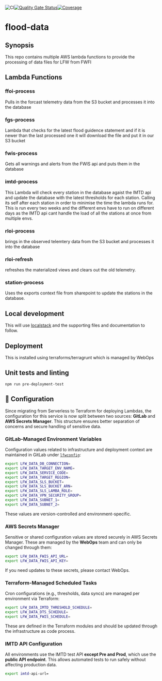 ![CI](https://github.com/DEFRA/flood-data/actions/workflows/ci.yml/badge.svg)[![Quality Gate Status](https://sonarcloud.io/api/project_badges/measure?project=DEFRA_flood-data&metric=alert_status)](https://sonarcloud.io/summary/new_code?id=DEFRA_flood-data)[![Coverage](https://sonarcloud.io/api/project_badges/measure?project=DEFRA_flood-data&metric=coverage)](https://sonarcloud.io/summary/new_code?id=DEFRA_flood-data)

# flood-data

## Synopsis

This repo contains multiple AWS lambda functions to provide the processing of data files for LFW from FWFI

## Lambda Functions

### ffoi-process

Pulls in the forcast telemetry data from the S3 bucket and processes it into the database

### fgs-process

Lambda that checks for the latest flood guidence statement and if it is newer than the last processed one it will download the file and put it in our S3 bucket

### fwis-process

Gets all warnings and alerts from the FWIS api and puts them in the database

### imtd-process

This Lambda will check every station in the database agaist the IMTD api and update the database with the latest thresholds for each station. Calling its self after each station in order to minimise the time the lambda runs for. This is run every two weeks and the different envs have to run on different days as the IMTD api cant handle the load of all the stations at once from multiple envs.

### rloi-process

brings in the observed telemtery data from the S3 bucket and processes it into the database

### rloi-refresh

refreshes the materialized views and clears out the old telemetry.

### station-process

Uses the exports context file from sharepoint to update the stations in the database.

## Local development

This will use [localstack](https://docs.localstack.cloud/) and the supporting
files and documentation to follow.

## Deployment

This is installed using terraforms/terragrunt which is managed by WebOps

## Unit tests and linting
`npm run pre-deployment-test`

## 🔧 Configuration

Since migrating from Serverless to Terraform for deploying Lambdas, the configuration for this service is now split between two sources: **GitLab** and **AWS Secrets Manager**. This structure ensures better separation of concerns and secure handling of sensitive data.

### GitLab-Managed Environment Variables

Configuration values related to infrastructure and deployment context are maintained in GitLab under [`lfwconfig`](https://gitlab-dev.aws-int.defra.cloud/flood/lfwconfig/-/tree/master/lfw-data):

```bash
export LFW_DATA_DB_CONNECTION=
export LFW_DATA_TARGET_ENV_NAME=
export LFW_DATA_SERVICE_CODE=
export LFW_DATA_TARGET_REGION=
export LFW_DATA_SLS_BUCKET=
export LFW_DATA_SLS_BUCKET_ARN=
export LFW_DATA_SLS_LAMBA_ROLE=
export LFW_DATA_VPN_SECURITY_GROUP=
export LFW_DATA_SUBNET_1=
export LFW_DATA_SUBNET_2=
```

These values are version-controlled and environment-specific.

### AWS Secrets Manager

Sensitive or shared configuration values are stored securely in AWS Secrets Manager. These are managed by the **WebOps** team and can only be changed through them:

```bash
export LFW_DATA_FWIS_API_URL=
export LFW_DATA_FWIS_API_KEY=
```

If you need updates to these secrets, please contact WebOps.

### Terraform-Managed Scheduled Tasks

Cron configurations (e.g., thresholds, data syncs) are managed per environment via Terraform:

```bash
export LFW_DATA_IMTD_THRESHOLD_SCHEDULE=
export LFW_DATA_DTS_SCHEDULE=
export LFW_DATA_FWIS_SCHEDULE=
```

These are defined in the Terraform modules and should be updated through the infrastructure as code process.

### IMTD API Configuration

All environments use the IMTD test API **except Pre and Prod**, which use the **public API endpoint**. This allows automated tests to run safely without affecting production data.

```bash
export imtd-api-url=
```

